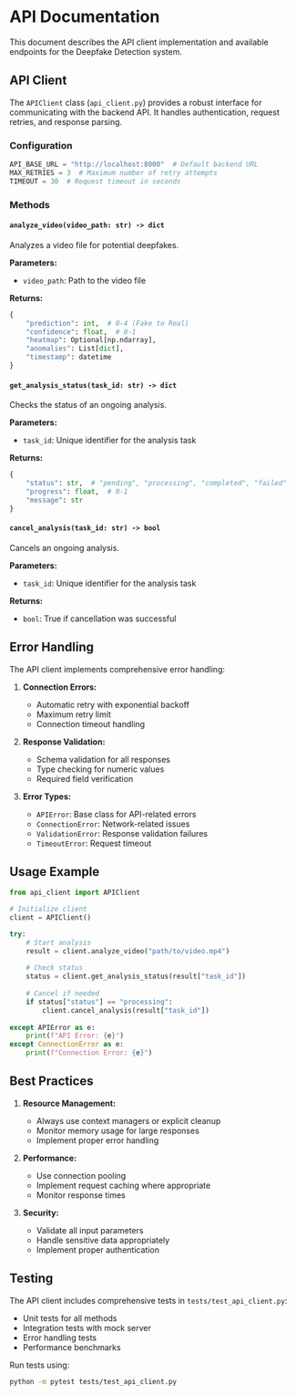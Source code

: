 # API Documentation

This document describes the API client implementation and available endpoints for the Deepfake Detection system.

## API Client

The `APIClient` class (`api_client.py`) provides a robust interface for communicating with the backend API. It handles authentication, request retries, and response parsing.

### Configuration

```python
API_BASE_URL = "http://localhost:8000"  # Default backend URL
MAX_RETRIES = 3  # Maximum number of retry attempts
TIMEOUT = 30  # Request timeout in seconds
```

### Methods

#### `analyze_video(video_path: str) -> dict`
Analyzes a video file for potential deepfakes.

**Parameters:**
- `video_path`: Path to the video file

**Returns:**
```python
{
    "prediction": int,  # 0-4 (Fake to Real)
    "confidence": float,  # 0-1
    "heatmap": Optional[np.ndarray],
    "anomalies": List[dict],
    "timestamp": datetime
}
```

#### `get_analysis_status(task_id: str) -> dict`
Checks the status of an ongoing analysis.

**Parameters:**
- `task_id`: Unique identifier for the analysis task

**Returns:**
```python
{
    "status": str,  # "pending", "processing", "completed", "failed"
    "progress": float,  # 0-1
    "message": str
}
```

#### `cancel_analysis(task_id: str) -> bool`
Cancels an ongoing analysis.

**Parameters:**
- `task_id`: Unique identifier for the analysis task

**Returns:**
- `bool`: True if cancellation was successful

## Error Handling

The API client implements comprehensive error handling:

1. **Connection Errors:**
   - Automatic retry with exponential backoff
   - Maximum retry limit
   - Connection timeout handling

2. **Response Validation:**
   - Schema validation for all responses
   - Type checking for numeric values
   - Required field verification

3. **Error Types:**
   - `APIError`: Base class for API-related errors
   - `ConnectionError`: Network-related issues
   - `ValidationError`: Response validation failures
   - `TimeoutError`: Request timeout

## Usage Example

```python
from api_client import APIClient

# Initialize client
client = APIClient()

try:
    # Start analysis
    result = client.analyze_video("path/to/video.mp4")
    
    # Check status
    status = client.get_analysis_status(result["task_id"])
    
    # Cancel if needed
    if status["status"] == "processing":
        client.cancel_analysis(result["task_id"])
        
except APIError as e:
    print(f"API Error: {e}")
except ConnectionError as e:
    print(f"Connection Error: {e}")
```

## Best Practices

1. **Resource Management:**
   - Always use context managers or explicit cleanup
   - Monitor memory usage for large responses
   - Implement proper error handling

2. **Performance:**
   - Use connection pooling
   - Implement request caching where appropriate
   - Monitor response times

3. **Security:**
   - Validate all input parameters
   - Handle sensitive data appropriately
   - Implement proper authentication

## Testing

The API client includes comprehensive tests in `tests/test_api_client.py`:

- Unit tests for all methods
- Integration tests with mock server
- Error handling tests
- Performance benchmarks

Run tests using:
```bash
python -m pytest tests/test_api_client.py
```
